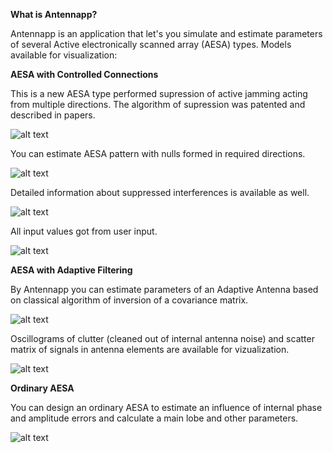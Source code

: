 **What is Antennapp?**

Antennapp is an application that let's you simulate and estimate parameters of several Active electronically scanned array (AESA) types.
Models available for visualization:



**AESA with Controlled Connections**

This is a new AESA type performed supression of active jamming acting from multiple directions.
The algorithm of supression was patented and described in papers.

![alt text](http://url/to/patent.jpg)

You can estimate AESA pattern with nulls formed in required directions.

![alt text](http://url/to/cc1.jpg)

Detailed information about suppressed interferences is available as well.

![alt text](http://url/to/cc2.jpg)

All input values got from user input.

![alt text](http://url/to/ccform.jpg)

**AESA with Adaptive Filtering**

By Antennapp you can estimate parameters of an Adaptive Antenna based on classical algorithm of inversion of a covariance matrix.

![alt text](http://url/to/af1.jpg)

Oscillograms of clutter (cleaned out of internal antenna noise) and scatter matrix of signals in antenna elements are available for vizualization.

![alt text](http://url/to/af2.jpg)

**Ordinary AESA**

You can design an ordinary AESA to estimate an influence of internal phase and amplitude errors and calculate a main lobe and other parameters.

![alt text](http://url/to/aesa.jpg)